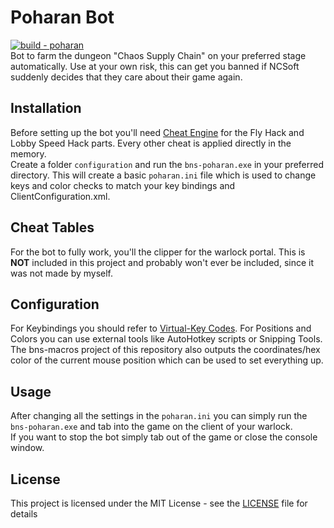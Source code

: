 # Poharan Bot
[![build - poharan](https://github.com/DaRealFreak/bns-macros-rs/actions/workflows/build_poharan.yml/badge.svg)](https://github.com/DaRealFreak/bns-macros-rs/actions/workflows/build_poharan.yml)  
Bot to farm the dungeon "Chaos Supply Chain" on your preferred stage automatically. Use at your own risk, this can get you banned if NCSoft suddenly decides that they care about their game again.

## Installation
Before setting up the bot you'll need [Cheat Engine](https://www.cheatengine.org/) for the Fly Hack and Lobby Speed Hack parts. Every other cheat is applied directly in the memory.  
Create a folder `configuration` and run the `bns-poharan.exe` in your preferred directory. This will create a basic `poharan.ini` file which is used to change keys and color checks to match your key bindings and ClientConfiguration.xml.

## Cheat Tables
For the bot to fully work, you'll the clipper for the warlock portal. This is **NOT** included in this project and probably won't ever be included, since it was not made by myself.

## Configuration
For Keybindings you should refer to [Virtual-Key Codes](https://docs.microsoft.com/en-us/windows/win32/inputdev/virtual-key-codes).
For Positions and Colors you can use external tools like AutoHotkey scripts or Snipping Tools.
The bns-macros project of this repository also outputs the coordinates/hex color of the current mouse position which can be used to set everything up.

## Usage
After changing all the settings in the `poharan.ini` you can simply run the `bns-poharan.exe` and tab into the game on the client of your warlock.  
If you want to stop the bot simply tab out of the game or close the console window.

## License
This project is licensed under the MIT License - see the [LICENSE](LICENSE) file for details
